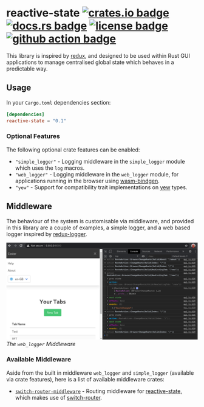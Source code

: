 # reactive-state [![crates.io badge](https://img.shields.io/crates/v/reactive-state.svg)](https://crates.io/crates/reactive-state) [![docs.rs badge](https://docs.rs/reactive-state/badge.svg)](https://docs.rs/reactive-state/) [![license badge](https://img.shields.io/github/license/kellpossible/reactive-state)](https://github.com/kellpossible/reactive-state/blob/master/LICENSE.txt) [![github action badge](https://github.com/kellpossible/reactive-state/workflows/Rust/badge.svg)](https://github.com/kellpossible/reactive-state/actions?query=workflow%3ARust)

This library is inspired by [redux](https://redux.js.org/), and designed to be
used within Rust GUI applications to manage centralised global state which
behaves in a predictable way.

## Usage

In your `Cargo.toml` dependencies section:

```toml
[dependencies]
reactive-state = "0.1"
```

### Optional Features

The following optional crate features can be enabled:

+ `"simple_logger"` - Logging middleware in the `simple_logger` module which uses the `log` macros.
+ `"web_logger"` - Logging middleware in the  `web_logger` module, for applications running  in the browser using [wasm-bindgen](https://crates.io/crates/wasm-bindgen).
+ `"yew"` - Support for compatibility trait implementations on [yew](https://crates.io/crates/yew) types.

## Middleware

The behaviour of the system is customisable via middleware, and provided in this
library are a couple of examples, a simple logger, and a web based logger
inspired by [redux-logger](https://github.com/LogRocket/redux-logger).

![web_logger](./screenshots/reactive_state_20200601.png)
*The `web_logger` Middleware*

### Available Middleware

Aside from the built in middleware `web_logger` and `simple_logger` (available via crate features), here is a list of available middleware crates:

+ [`switch-router-middleware`](https://github.com/kellpossible/switch-router-middleware) - Routing middleware for [reactive-state](https://crates.io/crates/reactive-state), which makes use of [switch-router](https://github.com/kellpossible/switch-router).